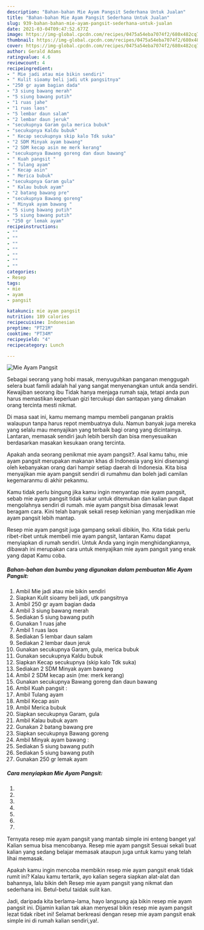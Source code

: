 ```yaml
---
description: "Bahan-bahan Mie Ayam Pangsit Sederhana Untuk Jualan"
title: "Bahan-bahan Mie Ayam Pangsit Sederhana Untuk Jualan"
slug: 939-bahan-bahan-mie-ayam-pangsit-sederhana-untuk-jualan
date: 2021-03-04T09:47:52.677Z
image: https://img-global.cpcdn.com/recipes/0475a54eba7074f2/680x482cq70/mie-ayam-pangsit-foto-resep-utama.jpg
thumbnail: https://img-global.cpcdn.com/recipes/0475a54eba7074f2/680x482cq70/mie-ayam-pangsit-foto-resep-utama.jpg
cover: https://img-global.cpcdn.com/recipes/0475a54eba7074f2/680x482cq70/mie-ayam-pangsit-foto-resep-utama.jpg
author: Gerald Adams
ratingvalue: 4.6
reviewcount: 4
recipeingredient:
- " Mie jadi atau mie bikin sendiri"
- " Kulit sioamy beli jadi utk pangsitnya"
- "250 gr ayam bagian dada"
- "3 siung bawang merah"
- "5 siung bawang putih"
- "1 ruas jahe"
- "1 ruas laos"
- "5 lembar daun salam"
- "2 lembar daun jeruk"
- "secukupnya Garam gula merica bubuk"
- "secukupnya Kaldu bubuk"
- " Kecap secukupnya skip kalo Tdk suka"
- "2 SDM Minyak ayam bawang"
- "2 SDM kecap asin me merk kerang"
- "secukupnya Bawang goreng dan daun bawang"
- " Kuah pangsit "
- " Tulang ayam"
- " Kecap asin"
- " Merica bubuk"
- "secukupnya Garam gula"
- " Kalau bubuk ayam"
- "2 batang bawang pre"
- "secukupnya Bawang goreng"
- " Minyak ayam bawang "
- "5 siung bawang putih"
- "5 siung bawang putih"
- "250 gr lemak ayam"
recipeinstructions:
- ""
- ""
- ""
- ""
- ""
- ""
- ""
categories:
- Resep
tags:
- mie
- ayam
- pangsit

katakunci: mie ayam pangsit 
nutrition: 189 calories
recipecuisine: Indonesian
preptime: "PT21M"
cooktime: "PT34M"
recipeyield: "4"
recipecategory: Lunch

---
```



![Mie Ayam Pangsit](https://img-global.cpcdn.com/recipes/0475a54eba7074f2/680x482cq70/mie-ayam-pangsit-foto-resep-utama.jpg)

Sebagai seorang yang hobi masak, menyuguhkan panganan menggugah selera buat famili adalah hal yang sangat menyenangkan untuk anda sendiri. Kewajiban seorang ibu Tidak hanya menjaga rumah saja, tetapi anda pun harus memastikan keperluan gizi tercukupi dan santapan yang dimakan orang tercinta mesti nikmat.

Di masa  saat ini, kamu memang mampu membeli panganan praktis walaupun tanpa harus repot membuatnya dulu. Namun banyak juga mereka yang selalu mau menyajikan yang terbaik bagi orang yang dicintainya. Lantaran, memasak sendiri jauh lebih bersih dan bisa menyesuaikan berdasarkan masakan kesukaan orang tercinta. 



Apakah anda seorang penikmat mie ayam pangsit?. Asal kamu tahu, mie ayam pangsit merupakan makanan khas di Indonesia yang kini disenangi oleh kebanyakan orang dari hampir setiap daerah di Indonesia. Kita bisa menyajikan mie ayam pangsit sendiri di rumahmu dan boleh jadi camilan kegemaranmu di akhir pekanmu.

Kamu tidak perlu bingung jika kamu ingin menyantap mie ayam pangsit, sebab mie ayam pangsit tidak sukar untuk ditemukan dan kalian pun dapat mengolahnya sendiri di rumah. mie ayam pangsit bisa dimasak lewat beragam cara. Kini telah banyak sekali resep kekinian yang menjadikan mie ayam pangsit lebih mantap.

Resep mie ayam pangsit juga gampang sekali dibikin, lho. Kita tidak perlu ribet-ribet untuk membeli mie ayam pangsit, lantaran Kamu dapat menyiapkan di rumah sendiri. Untuk Anda yang ingin menghidangkannya, dibawah ini merupakan cara untuk menyajikan mie ayam pangsit yang enak yang dapat Kamu coba.

<!--inarticleads1-->

##### Bahan-bahan dan bumbu yang digunakan dalam pembuatan Mie Ayam Pangsit:

1. Ambil  Mie jadi atau mie bikin sendiri
1. Siapkan  Kulit sioamy beli jadi, utk pangsitnya
1. Ambil 250 gr ayam bagian dada
1. Ambil 3 siung bawang merah
1. Sediakan 5 siung bawang putih
1. Gunakan 1 ruas jahe
1. Ambil 1 ruas laos
1. Sediakan 5 lembar daun salam
1. Sediakan 2 lembar daun jeruk
1. Gunakan secukupnya Garam, gula, merica bubuk
1. Gunakan secukupnya Kaldu bubuk
1. Siapkan  Kecap secukupnya (skip kalo Tdk suka)
1. Sediakan 2 SDM Minyak ayam bawang
1. Ambil 2 SDM kecap asin (me: merk kerang)
1. Gunakan secukupnya Bawang goreng dan daun bawang
1. Ambil  Kuah pangsit :
1. Ambil  Tulang ayam
1. Ambil  Kecap asin
1. Ambil  Merica bubuk
1. Siapkan secukupnya Garam, gula
1. Ambil  Kalau bubuk ayam
1. Gunakan 2 batang bawang pre
1. Siapkan secukupnya Bawang goreng
1. Ambil  Minyak ayam bawang :
1. Sediakan 5 siung bawang putih
1. Sediakan 5 siung bawang putih
1. Gunakan 250 gr lemak ayam




<!--inarticleads2-->

##### Cara menyiapkan Mie Ayam Pangsit:

1. 
1. 
1. 
1. 
1. 
1. 
1. 




Ternyata resep mie ayam pangsit yang mantab simple ini enteng banget ya! Kalian semua bisa mencobanya. Resep mie ayam pangsit Sesuai sekali buat kalian yang sedang belajar memasak ataupun juga untuk kamu yang telah lihai memasak.

Apakah kamu ingin mencoba membikin resep mie ayam pangsit enak tidak rumit ini? Kalau kamu tertarik, ayo kalian segera siapkan alat-alat dan bahannya, lalu bikin deh Resep mie ayam pangsit yang nikmat dan sederhana ini. Betul-betul taidak sulit kan. 

Jadi, daripada kita berlama-lama, hayo langsung aja bikin resep mie ayam pangsit ini. Dijamin kalian tak akan menyesal bikin resep mie ayam pangsit lezat tidak ribet ini! Selamat berkreasi dengan resep mie ayam pangsit enak simple ini di rumah kalian sendiri,ya!.

